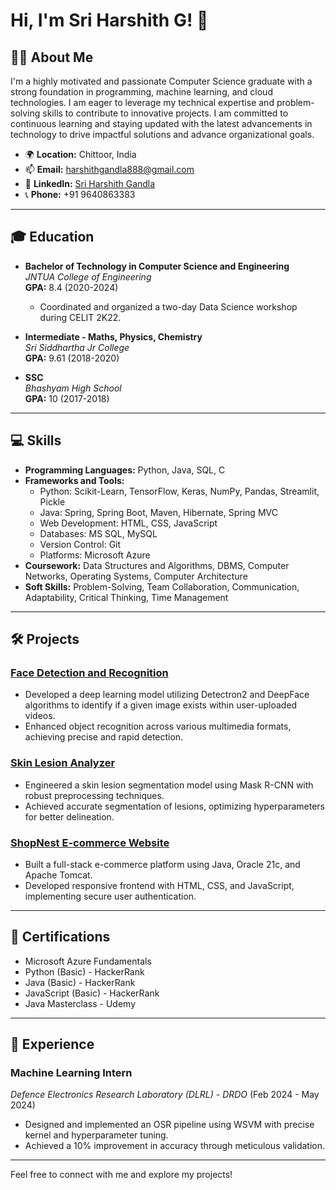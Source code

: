 # Hi, I'm Sri Harshith G! 👋

## 👨‍💻 About Me
I'm a highly motivated and passionate Computer Science graduate with a strong foundation in programming, machine learning, and cloud technologies. I am eager to leverage my technical expertise and problem-solving skills to contribute to innovative projects. I am committed to continuous learning and staying updated with the latest advancements in technology to drive impactful solutions and advance organizational goals.

- 🌍 **Location:** Chittoor, India
- 📫 **Email:** harshithgandla888@gmail.com
- 💼 **LinkedIn:** [Sri Harshith Gandla](https://www.linkedin.com/in/sri-harshith-gandla-149680237/)
- 📞 **Phone:** +91 9640863383

---

## 🎓 Education
- **Bachelor of Technology in Computer Science and Engineering**  
  *JNTUA College of Engineering*  
  **GPA:** 8.4 (2020-2024)  
  - Coordinated and organized a two-day Data Science workshop during CELIT 2K22.

- **Intermediate - Maths, Physics, Chemistry**  
  *Sri Siddhartha Jr College*  
  **GPA:** 9.61 (2018-2020)

- **SSC**  
  *Bhashyam High School*  
  **GPA:** 10 (2017-2018)

---

## 💻 Skills
- **Programming Languages:** Python, Java, SQL, C  
- **Frameworks and Tools:**  
  - Python: Scikit-Learn, TensorFlow, Keras, NumPy, Pandas, Streamlit, Pickle  
  - Java: Spring, Spring Boot, Maven, Hibernate, Spring MVC  
  - Web Development: HTML, CSS, JavaScript  
  - Databases: MS SQL, MySQL  
  - Version Control: Git  
  - Platforms: Microsoft Azure  
- **Coursework:** Data Structures and Algorithms, DBMS, Computer Networks, Operating Systems, Computer Architecture  
- **Soft Skills:** Problem-Solving, Team Collaboration, Communication, Adaptability, Critical Thinking, Time Management

---

## 🛠️ Projects
### [Face Detection and Recognition](#)
- Developed a deep learning model utilizing Detectron2 and DeepFace algorithms to identify if a given image exists within user-uploaded videos.
- Enhanced object recognition across various multimedia formats, achieving precise and rapid detection.

### [Skin Lesion Analyzer](#)
- Engineered a skin lesion segmentation model using Mask R-CNN with robust preprocessing techniques.
- Achieved accurate segmentation of lesions, optimizing hyperparameters for better delineation.

### [ShopNest E-commerce Website](#)
- Built a full-stack e-commerce platform using Java, Oracle 21c, and Apache Tomcat.
- Developed responsive frontend with HTML, CSS, and JavaScript, implementing secure user authentication.

---

## 🏅 Certifications
- Microsoft Azure Fundamentals
- Python (Basic) - HackerRank
- Java (Basic) - HackerRank
- JavaScript (Basic) - HackerRank
- Java Masterclass - Udemy

---

## 🏢 Experience
### **Machine Learning Intern**  
*Defence Electronics Research Laboratory (DLRL) - DRDO* (Feb 2024 - May 2024)
- Designed and implemented an OSR pipeline using WSVM with precise kernel and hyperparameter tuning.
- Achieved a 10% improvement in accuracy through meticulous validation.

---

Feel free to connect with me and explore my projects!
